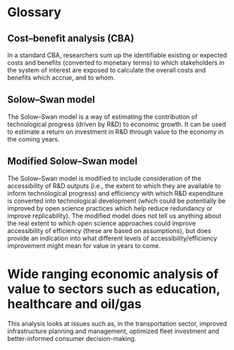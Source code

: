 # Glossary

## Cost–benefit analysis (CBA)
In a standard CBA, researchers sum up the identifiable existing or expected costs and benefits (converted to monetary terms) to which stakeholders in the system of interest are exposed to calculate the overall costs and benefits which accrue, and to whom. 

## Solow–Swan model
The Solow–Swan model is a way of estimating the contribution of technological progress (driven by R&D) to economic growth. It can be used to estimate a return on investment in R&D through value to the economy in the coming years.

## Modified Solow–Swan model
The Solow–Swan model is modified to include consideration of the accessibility of R&D outputs (i.e., the extent to which they are available to inform technological progress) and efficiency with which R&D expenditure is converted into technological development (which could be potentially be improved by open science practices which help reduce redundancy or improve replicability). The modified model does not tell us anything about the real extent to which open science approaches could improve accessibility of efficiency (these are based on assumptions), but does provide an indication into what different levels of accessibility/efficiency improvement might mean for value in years to come.

 # Wide ranging economic analysis of value to sectors such as education, healthcare and oil/gas
This analysis looks at issues such as, in the transportation sector, improved infrastructure planning and management, optimized fleet investment and better-informed consumer decision-making. 

